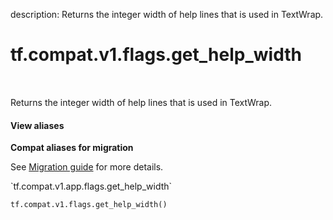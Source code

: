 description: Returns the integer width of help lines that is used in TextWrap.

<div itemscope itemtype="http://developers.google.com/ReferenceObject">
<meta itemprop="name" content="tf.compat.v1.flags.get_help_width" />
<meta itemprop="path" content="Stable" />
</div>

# tf.compat.v1.flags.get_help_width

<!-- Insert buttons and diff -->

<table class="tfo-notebook-buttons tfo-api nocontent" align="left">

</table>



Returns the integer width of help lines that is used in TextWrap.

<section class="expandable">
  <h4 class="showalways">View aliases</h4>
  <p>
<b>Compat aliases for migration</b>
<p>See
<a href="https://www.tensorflow.org/guide/migrate">Migration guide</a> for
more details.</p>
<p>`tf.compat.v1.app.flags.get_help_width`</p>
</p>
</section>

<pre class="devsite-click-to-copy prettyprint lang-py tfo-signature-link">
<code>tf.compat.v1.flags.get_help_width()
</code></pre>



<!-- Placeholder for "Used in" -->

